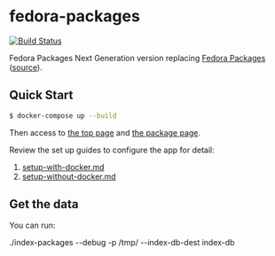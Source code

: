 # fedora-packages

[![Build Status](https://travis-ci.org/xsuchy/fedora-packages-ng.svg?branch=master)](https://travis-ci.org/xsuchy/fedora-packages-ng)

Fedora Packages Next Generation version replacing [Fedora Packages](https://apps.fedoraproject.org/packages/) ([source](https://github.com/fedora-infra/fedora-packages)).

## Quick Start

```sh
$ docker-compose up --build
```

Then access to [the top page](http://127.0.0.1:5002) and [the package page](http://127.0.0.1:5002/packages/python3).

Review the set up guides to configure the app for detail:

1. [setup-with-docker.md](setup-with-docker.md)
2. [setup-without-docker.md](setup-without-docker.md)

## Get the data

You can run:

./index-packages --debug -p /tmp/ --index-db-dest index-db
